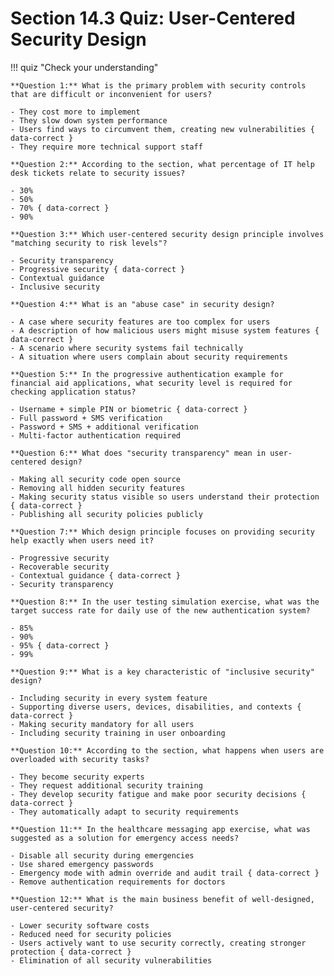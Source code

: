 # Section 14.3 Quiz: User-Centered Security Design

!!! quiz "Check your understanding"

    **Question 1:** What is the primary problem with security controls that are difficult or inconvenient for users?

    - They cost more to implement
    - They slow down system performance
    - Users find ways to circumvent them, creating new vulnerabilities { data-correct }
    - They require more technical support staff

    **Question 2:** According to the section, what percentage of IT help desk tickets relate to security issues?

    - 30%
    - 50%
    - 70% { data-correct }
    - 90%

    **Question 3:** Which user-centered security design principle involves "matching security to risk levels"?

    - Security transparency
    - Progressive security { data-correct }
    - Contextual guidance
    - Inclusive security

    **Question 4:** What is an "abuse case" in security design?

    - A case where security features are too complex for users
    - A description of how malicious users might misuse system features { data-correct }
    - A scenario where security systems fail technically
    - A situation where users complain about security requirements

    **Question 5:** In the progressive authentication example for financial aid applications, what security level is required for checking application status?

    - Username + simple PIN or biometric { data-correct }
    - Full password + SMS verification
    - Password + SMS + additional verification
    - Multi-factor authentication required

    **Question 6:** What does "security transparency" mean in user-centered design?

    - Making all security code open source
    - Removing all hidden security features
    - Making security status visible so users understand their protection { data-correct }
    - Publishing all security policies publicly

    **Question 7:** Which design principle focuses on providing security help exactly when users need it?

    - Progressive security
    - Recoverable security
    - Contextual guidance { data-correct }
    - Security transparency

    **Question 8:** In the user testing simulation exercise, what was the target success rate for daily use of the new authentication system?

    - 85%
    - 90%
    - 95% { data-correct }
    - 99%

    **Question 9:** What is a key characteristic of "inclusive security" design?

    - Including security in every system feature
    - Supporting diverse users, devices, disabilities, and contexts { data-correct }
    - Making security mandatory for all users
    - Including security training in user onboarding

    **Question 10:** According to the section, what happens when users are overloaded with security tasks?

    - They become security experts
    - They request additional security training
    - They develop security fatigue and make poor security decisions { data-correct }
    - They automatically adapt to security requirements

    **Question 11:** In the healthcare messaging app exercise, what was suggested as a solution for emergency access needs?

    - Disable all security during emergencies
    - Use shared emergency passwords
    - Emergency mode with admin override and audit trail { data-correct }
    - Remove authentication requirements for doctors

    **Question 12:** What is the main business benefit of well-designed, user-centered security?

    - Lower security software costs
    - Reduced need for security policies
    - Users actively want to use security correctly, creating stronger protection { data-correct }
    - Elimination of all security vulnerabilities
